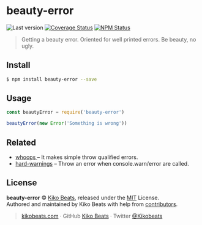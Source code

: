 # beauty-error

![Last version](https://img.shields.io/github/tag/Kikobeats/beauty-error.svg?style=flat-square)
[![Coverage Status](https://img.shields.io/coveralls/Kikobeats/beauty-error.svg?style=flat-square)](https://coveralls.io/github/Kikobeats/beauty-error)
[![NPM Status](https://img.shields.io/npm/dm/beauty-error.svg?style=flat-square)](https://www.npmjs.org/package/beauty-error)

> Getting a beauty error. Oriented for well printed errors. Be beauty, no ugly.

## Install

```bash
$ npm install beauty-error --save
```

## Usage

```js
const beautyError = require('beauty-error')

beautyError(new Error('Something is wrong'))
```

## Related

- [whoops ](https://github.com/Kikobeats/whoops) – It makes simple throw qualified errors.
- [hard-warnings](https://github.com/jamiebuilds/hard-warnings) – Throw an error when console.warn/error are called.

## License

**beauty-error** © [Kiko Beats](https://kikobeats.com), released under the [MIT](https://github.com/Kikobeats/beauty-error/blob/master/LICENSE.md) License.<br>
Authored and maintained by Kiko Beats with help from [contributors](https://github.com/Kikobeats/beauty-error/contributors).

> [kikobeats.com](https://kikobeats.com) · GitHub [Kiko Beats](https://github.com/Kikobeats) · Twitter [@Kikobeats](https://twitter.com/Kikobeats)
